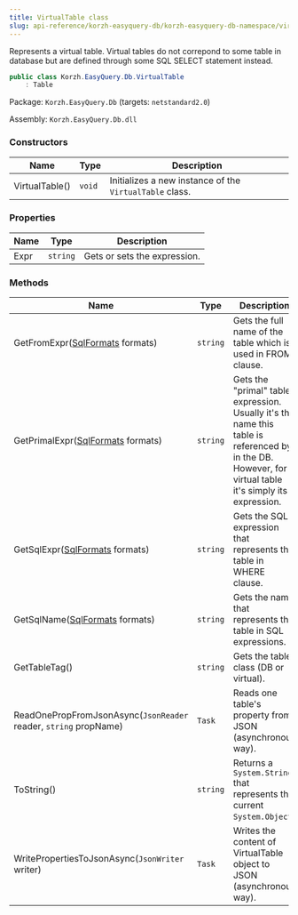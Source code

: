 ```yaml
---
title: VirtualTable class
slug: api-reference/korzh-easyquery-db/korzh-easyquery-db-namespace/virtualtable-class
---
```

Represents a virtual table.  Virtual tables do not correpond to some table in database but are defined through some SQL SELECT statement instead.
```csharp
public class Korzh.EasyQuery.Db.VirtualTable
    : Table

```
Package: `Korzh.EasyQuery.Db` (targets: `netstandard2.0`)

Assembly: `Korzh.EasyQuery.Db.dll`

### Constructors

| Name | Type | Description | 
| --- | --- | --- | 
| VirtualTable() | `void` | Initializes a new instance of the `VirtualTable` class. | 


### Properties

| Name | Type | Description | 
| --- | --- | --- | 
| Expr | `string` | Gets or sets the expression. | 


### Methods

| Name | Type | Description | 
| --- | --- | --- | 
| GetFromExpr([SqlFormats](api-reference/korzh-easyquery-db/korzh-easyquery-db-namespace/sqlformats-class) formats) | `string` | Gets the full name of the table which is used in FROM clause. | 
| GetPrimalExpr([SqlFormats](api-reference/korzh-easyquery-db/korzh-easyquery-db-namespace/sqlformats-class) formats) | `string` | Gets the "primal" table expression.  Usually it's the name this table is referenced by in the DB.  However, for a virtual table it's simply its expression. | 
| GetSqlExpr([SqlFormats](api-reference/korzh-easyquery-db/korzh-easyquery-db-namespace/sqlformats-class) formats) | `string` | Gets the SQL expression that represents the table in WHERE clause. | 
| GetSqlName([SqlFormats](api-reference/korzh-easyquery-db/korzh-easyquery-db-namespace/sqlformats-class) formats) | `string` | Gets the name that represents the table in SQL expressions. | 
| GetTableTag() | `string` | Gets the table class (DB or virtual). | 
| ReadOnePropFromJsonAsync(`JsonReader` reader, `string` propName) | `Task` | Reads one table's property from JSON (asynchronous way). | 
| ToString() | `string` | Returns a `System.String` that represents the current `System.Object`. | 
| WritePropertiesToJsonAsync(`JsonWriter` writer) | `Task` | Writes the content of VirtualTable object to JSON (asynchronous way). |
